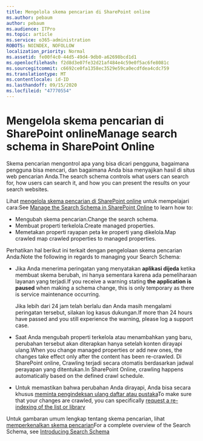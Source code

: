 ```yaml
---
title: Mengelola skema pencarian di SharePoint online
ms.author: pebaum
author: pebaum
ms.audience: ITPro
ms.topic: article
ms.service: o365-administration
ROBOTS: NOINDEX, NOFOLLOW
localization_priority: Normal
ms.assetid: fe00f4c0-44d5-49d4-9db0-a62698bcd1d1
ms.openlocfilehash: f2d8d3e07fe32d21af484e4c59e0f5ac6fe8081c
ms.sourcegitcommit: c6692ce0fa1358ec3529e59ca0ecdfdea4cdc759
ms.translationtype: MT
ms.contentlocale: id-ID
ms.lasthandoff: 09/15/2020
ms.locfileid: "47770554"
---
```

# <a name="manage-search-schema-in-sharepoint-online"></a><span data-ttu-id="f0d32-102">Mengelola skema pencarian di SharePoint online</span><span class="sxs-lookup"><span data-stu-id="f0d32-102">Manage search schema in SharePoint Online</span></span>

<span data-ttu-id="f0d32-103">Skema pencarian mengontrol apa yang bisa dicari pengguna, bagaimana pengguna bisa mencari, dan bagaimana Anda bisa menyajikan hasil di situs web pencarian Anda.</span><span class="sxs-lookup"><span data-stu-id="f0d32-103">The search schema controls what users can search for, how users can search it, and how you can present the results on your search websites.</span></span> 

<span data-ttu-id="f0d32-104">Lihat [mengelola skema pencarian di SharePoint online](https://docs.microsoft.com/sharepoint/manage-search-schema) untuk mempelajari cara:</span><span class="sxs-lookup"><span data-stu-id="f0d32-104">See [Manage the Search Schema in SharePoint Online](https://docs.microsoft.com/sharepoint/manage-search-schema) to learn how to:</span></span> 
- <span data-ttu-id="f0d32-105">Mengubah skema pencarian.</span><span class="sxs-lookup"><span data-stu-id="f0d32-105">Change the search schema.</span></span>
- <span data-ttu-id="f0d32-106">Membuat properti terkelola.</span><span class="sxs-lookup"><span data-stu-id="f0d32-106">Create managed properties.</span></span>
- <span data-ttu-id="f0d32-107">Memetakan properti rayapan peta ke properti yang dikelola.</span><span class="sxs-lookup"><span data-stu-id="f0d32-107">Map crawled map crawled properties to managed properties.</span></span>

<span data-ttu-id="f0d32-108">Perhatikan hal berikut ini terkait dengan pengelolaan skema pencarian Anda:</span><span class="sxs-lookup"><span data-stu-id="f0d32-108">Note the following in regards to managing your Search Schema:</span></span>

- <span data-ttu-id="f0d32-109">Jika Anda menerima peringatan yang menyatakan **aplikasi dijeda** ketika membuat skema berubah, ini hanya sementara karena ada pemeliharaan layanan yang terjadi.</span><span class="sxs-lookup"><span data-stu-id="f0d32-109">If you receive a warning stating **the application is paused** when making a schema change, this is only temporary as there is service maintenance occurring.</span></span> 

    <span data-ttu-id="f0d32-110">Jika lebih dari 24 jam telah berlalu dan Anda masih mengalami peringatan tersebut, silakan log kasus dukungan.</span><span class="sxs-lookup"><span data-stu-id="f0d32-110">If more than 24 hours have passed and you still experience the warning, please log a support case.</span></span>
- <span data-ttu-id="f0d32-111">Saat Anda mengubah properti terkelola atau menambahkan yang baru, perubahan tersebut akan diterapkan hanya setelah konten dirayapi ulang.</span><span class="sxs-lookup"><span data-stu-id="f0d32-111">When you change managed properties or add new ones, the changes take effect only after the content has been re-crawled.</span></span> <span data-ttu-id="f0d32-112">Di SharePoint online, Crawling terjadi secara otomatis berdasarkan jadwal perayapan yang ditentukan.</span><span class="sxs-lookup"><span data-stu-id="f0d32-112">In SharePoint Online, crawling happens automatically based on the defined crawl schedule.</span></span>
- <span data-ttu-id="f0d32-113">Untuk memastikan bahwa perubahan Anda dirayapi, Anda bisa secara khusus [meminta pengindeksan ulang daftar atau pustaka](https://docs.microsoft.com/sharepoint/manage-search-schema#request-re-indexing-of-a-document-library-or-list)</span><span class="sxs-lookup"><span data-stu-id="f0d32-113">To make sure that your changes are crawled, you can specifically [request a re-indexing of the list or library](https://docs.microsoft.com/sharepoint/manage-search-schema#request-re-indexing-of-a-document-library-or-list)</span></span> 

<span data-ttu-id="f0d32-114">Untuk gambaran umum lengkap tentang skema pencarian, lihat [memperkenalkan skema pencarian](https://blogs.technet.microsoft.com/tothesharepoint/2012/11/25/introducing-search-schema-for-sharepoint-2013/)</span><span class="sxs-lookup"><span data-stu-id="f0d32-114">For a complete overview of the Search Schema, see [Introducing Search Schema](https://blogs.technet.microsoft.com/tothesharepoint/2012/11/25/introducing-search-schema-for-sharepoint-2013/)</span></span> 



